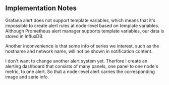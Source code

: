## Implementation Notes

Grafana alert does not support template variables, which means that it's impossible to create alert rules at node-level based on template variables. Although Prometheus alert manager supports template variables, our data is stored in InfluxDB.

Another inconvenience is that some info of series we interest, such as the hostname and network name, will not be shown in notification content.

I don't want to change another alert system yet. Therfore I create an alerting dashboard that consists of many panels, one panel to one node's metric, to one alert. So that a node-level alert carries the corresponding image and serie info.
